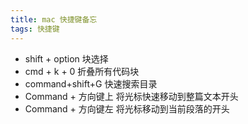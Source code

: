 ```yaml
---
title: mac 快捷键备忘
tags: 快捷键 
---
```


- shift + option 块选择  
- cmd + k + 0 折叠所有代码块
- command+shift+G   快速搜索目录
- Command + 方向键上 将光标快速移动到整篇文本开头
- Command + 方向键左 将光标移动到当前段落的开头
